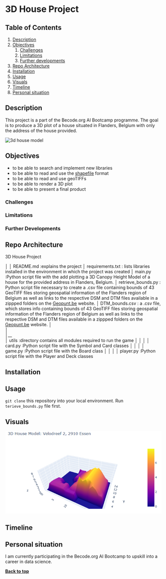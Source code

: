 # 3D House Project
## Table of Contents
1. [Description](#description)
1. [Objectives](#objectives)
	1. [Challenges](#challenges)
	2. [Limitations](#limiatations)
	3. [Further developments](#further-developments)
1. [Repo Architecture](#repo-architecture)
1. [Installation](#installation)
1. [Usage](#usage)
1. [Visuals](#visuals)
1. [Timeline](#timeline)
1. [Personal situation](#personal-situation)

## Description
This project is a part of the Becode.org AI Bootcamp programme. The goal is to produce a 3D plot of a house situated in Flanders, Belgium with only the address of the house provided.

![3d house model](https://media.istockphoto.com/photos/yellow-house-on-white-background-picture-id1288550827?k=20&m=1288550827&s=612x612&w=0&h=AuvniCc5aIn8OtwuaKdq4PQWe-1RT1v-m68JmtGwluQ=)

## Objectives

- to be able to search and implement new libraries
- to be able to read and use the [shapefile](https://en.wikipedia.org/wiki/Shapefile) format
- to be able to read and use geoTIFFs
- to be able to render a 3D plot
- to be able to present a final product

### Challenges

### Limitations

### Further Developments

## Repo Architecture

3D House Project

│
│   README.md      :explains the project
│   requirements.txt : lists libraries installed in the environment in which the project was created 
│   main.py        :Python script file with the add plotting a 3D Canopy Height Model of a house for the provided address in Flanders, Belgium.
│   retrieve_bounds.py : Python script file necessary to create a .csv file containing bounds of 43 GeoTIFF files storing geospatial information of the Flanders region of Belgium as well as links to the respective DSM and DTM files available in a zippped folders on the [Geopunt.be](https://www.geopunt.be/) website. 
│   DTM_bounds.csv  : a .csv file, which stores info containing bounds of 43 GeoTIFF files storing geospatial information of the Flanders region of Belgium as well as links to the respective DSM and DTM files available in a zippped folders on the [Geopunt.be](https://www.geopunt.be/) website.
│   
│   
│__   
│   utils         :directory contains all modules required to run the game
│   │
│   │ card.py      :Python script file with the Symbol and Card classes 
│   │
│   │ game.py      :Python script file with the Board class
│   │
│   │ player.py    :Python script file with the Player and Deck classes

## Installation

## Usage

`git clone` this repository into your local environment.
Run `terieve_bounds.py` file first.

## Visuals
![3d house model example](3DHouse_example.png)
## Timeline

## Personal situation

I am currently participating in the Becode.org AI Bootcamp to upskill into a career in data science.

**[Back to top](#table-of-contents)**